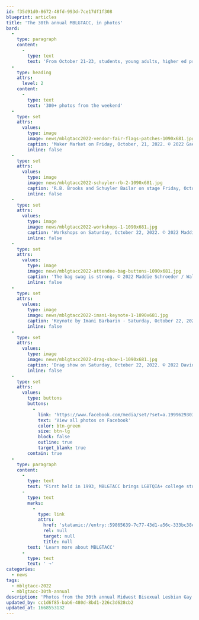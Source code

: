 ```yaml
---
id: f35d91d0-8672-48fd-993d-7ce17df1f308
blueprint: articles
title: 'The 30th annual MBLGTACC, in photos'
bard:
  -
    type: paragraph
    content:
      -
        type: text
        text: 'From October 21-23, students, young adults, higher ed pros, makers, and organizers from across the region and country gathered in Columbus for the 30th annual Midwest Bisexual Lesbian Gay Transgender Asexual College Conference. The weekend''s events included keynotes by Schuyler Bailar and Imani Barbarin, workshops and identity forums, the Maker Market, vendor fair, a drag show, and more. '
  -
    type: heading
    attrs:
      level: 2
    content:
      -
        type: text
        text: '300+ photos from the weekend'
  -
    type: set
    attrs:
      values:
        type: image
        image: news/mblgtacc2022-vendor-fair-flags-patches-1090x681.jpg
        caption: 'Maker Market on Friday, October, 21, 2022. © 2022 Gaelen Morse / Walt Middleton Photo'
        inline: false
  -
    type: set
    attrs:
      values:
        type: image
        image: news/mblgtacc2022-schuyler-rb-2-1090x681.jpg
        caption: 'R.B. Brooks and Schuyler Bailar on stage Friday, October 21, 2022. © 2022 Gaelen Morse / Walt Middleton Photo'
        inline: false
  -
    type: set
    attrs:
      values:
        type: image
        image: news/mblgtacc2022-workshops-1-1090x681.jpg
        caption: 'Workshops on Saturday, October 22, 2022. © 2022 Maddie Schroeder / Walt Middleton Photo'
        inline: false
  -
    type: set
    attrs:
      values:
        type: image
        image: news/mblgtacc2022-attendee-bag-buttons-1090x681.jpg
        caption: 'The bag swag is strong. © 2022 Maddie Schroeder / Walt Middleton Photo'
        inline: false
  -
    type: set
    attrs:
      values:
        type: image
        image: news/mblgtacc2022-imani-keynote-1-1090x681.jpg
        caption: 'Keynote by Imani Barbarin - Saturday, October 22, 2022. © 2022 David Heasley / Walt Middleton Photo'
        inline: false
  -
    type: set
    attrs:
      values:
        type: image
        image: news/mblgtacc2022-drag-show-1-1090x681.jpg
        caption: 'Drag show on Saturday, October 22, 2022. © 2022 David Heasley / Walt Middleton Photo'
        inline: false
  -
    type: set
    attrs:
      values:
        type: buttons
        buttons:
          -
            link: 'https://www.facebook.com/media/set/?set=a.1999629303580808&type=3'
            text: 'View all photos on Facebook'
            color: btn-green
            size: btn-lg
            block: false
            outline: true
            target_blank: true
        contain: true
  -
    type: paragraph
    content:
      -
        type: text
        text: "First held in 1993, MBLGTACC brings LGBTQIA+ college students and young adults together for a few days each year to learn from one another’s experiences, build-up each other’s knowledge and skills, and share in community.\_"
      -
        type: text
        marks:
          -
            type: link
            attrs:
              href: 'statamic://entry::59865639-7c77-43d1-a56c-333bc38efccc'
              rel: null
              target: null
              title: null
        text: 'Learn more about MBLGTACC'
      -
        type: text
        text: ' →'
categories:
  - news
tags:
  - mblgtacc-2022
  - mblgtacc-30th-annual
description: 'Photos from the 30th annual Midwest Bisexual Lesbian Gay Transgender Asexual College Conference. The weekend''s events included keynotes by Schuyler Bailar and Imani Barbarin, workshops and identity forums, the Maker Market, vendor fair, a drag show, and more.'
updated_by: cc1d6f85-bab6-480d-8bd1-226c3d628cb2
updated_at: 1668553132
---
```

